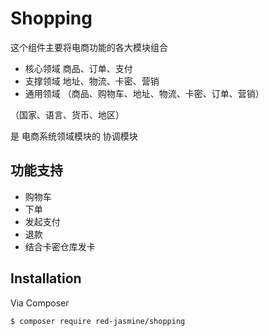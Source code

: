 # Shopping

这个组件主要将电商功能的各大模块组合

- 核心领域 商品、订单、支付
- 支撑领域 地址、物流、卡密、营销
- 通用领域 
（商品、购物车、地址、物流、卡密、订单、营销）

（国家、语言、货币、地区）

是 电商系统领域模块的 协调模块

## 功能支持

- 购物车
- 下单
- 发起支付
- 退款
- 结合卡密仓库发卡

## Installation

Via Composer

``` bash
$ composer require red-jasmine/shopping
```

